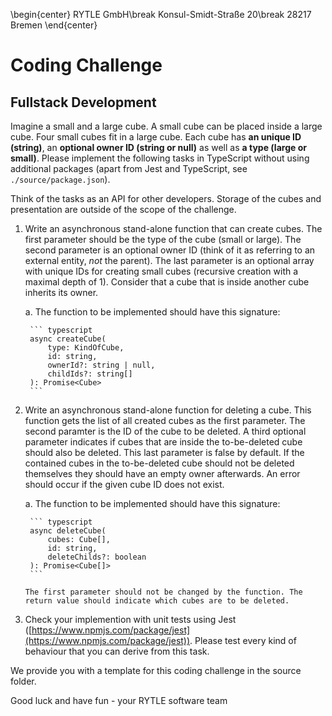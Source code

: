\begin{center}
RYTLE GmbH\break
Konsul-Smidt-Straße 20\break
28217 Bremen
\end{center}

# Coding Challenge

## Fullstack Development

Imagine a small and a large cube. A small cube can be placed inside a large cube. Four small cubes fit in a large cube. Each cube has __an unique ID (string)__, an __optional owner ID (string or null)__ as well as __a type (large or small)__. Please implement the following tasks in TypeScript without using additional packages (apart from Jest and TypeScript, see `./source/package.json`).

Think of the tasks as an API for other developers. Storage of the cubes and presentation are outside of the scope of the challenge.

1. Write an asynchronous stand-alone function that can create cubes. The first parameter should be the type of the cube (small or large). The second parameter is an optional owner ID (think of it as referring to an external entity, _not_ the parent). The last parameter is an optional array with unique IDs for creating small cubes (recursive creation with a maximal depth of 1). Consider that a cube that is inside another cube inherits its owner.

    a. The function to be implemented should have this signature:

        ``` typescript
        async createCube(
            type: KindOfCube, 
            id: string, 
            ownerId?: string | null,
            childIds?: string[]
        ): Promise<Cube>
        ```

2. Write an asynchronous stand-alone function for deleting a cube. This function gets the list of all created cubes as the first parameter. The second paramter is the ID of the cube to be deleted. A third optional parameter indicates if cubes that are inside the to-be-deleted cube should also be deleted. This last parameter is false by default. If the contained cubes in the to-be-deleted cube should not be deleted themselves they should have an empty owner afterwards. An error should occur if the given cube ID does not exist.

    a. The function to be implemented should have this signature:
  
        ``` typescript
        async deleteCube(
            cubes: Cube[], 
            id: string, 
            deleteChilds?: boolean
        ): Promise<Cube[]>
        ```

       The first parameter should not be changed by the function. The return value should indicate which cubes are to be deleted.

3. Check your implemention with unit tests using Jest ([https://www.npmjs.com/package/jest](https://www.npmjs.com/package/jest)). Please test every kind of behaviour that you can derive from this task. 

We provide you with a template for this coding challenge in the source folder.

Good luck and have fun - your RYTLE software team
  